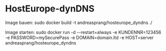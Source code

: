 # HostEurope-dynDNS

Image bauen:
sudo docker build -t andreasprang/hosteurope_dyndns ./

Image starten:
sudo docker run -d --restart=always -e KUNDENNR=123456 -e PASSWORD=mySecurePass -e DOMAIN=domain.ltd -e HOST=server andreasprang/hosteurope_dyndns
